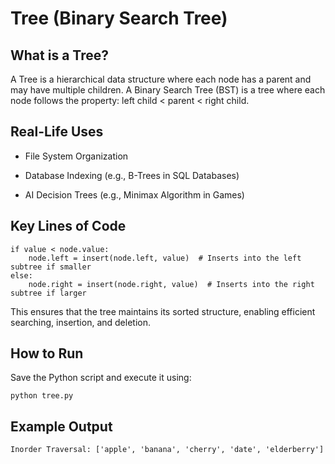 
# Tree (Binary Search Tree)

## What is a Tree?

A Tree is a hierarchical data structure where each node has a parent and may have multiple children. A Binary Search Tree (BST) is a tree where each node follows the property: left child < parent < right child.

## Real-Life Uses
* File System Organization

* Database Indexing (e.g., B-Trees in SQL Databases)

* AI Decision Trees (e.g., Minimax Algorithm in Games)

## Key Lines of Code
```
if value < node.value:
    node.left = insert(node.left, value)  # Inserts into the left subtree if smaller
else:
    node.right = insert(node.right, value)  # Inserts into the right subtree if larger
```
This ensures that the tree maintains its sorted structure, enabling efficient searching, insertion, and deletion.

## How to Run
Save the Python script and execute it using:
```
python tree.py
```

## Example Output
```
Inorder Traversal: ['apple', 'banana', 'cherry', 'date', 'elderberry']
```